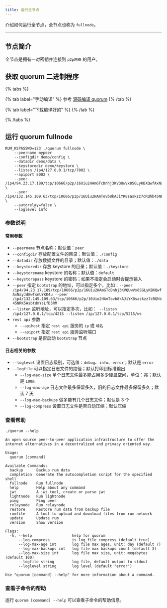 ```yaml
---
title: 运行全节点
---
```


介绍如何运行全节点，全节点也称为 `fullnode`。

---

## 节点简介

全节点是拥有一对密钥并连接到 `p2p网络` 的用户。

## 获取 quorum 二进制程序

{% tabs %}

{% tab label="手动编译" %}
参考 [源码编译 quorum](/docs/build-quorum)
{% /tab %}

{% tab label="下载编译好的" %}
{% /tab %}

{% /tabs %}

## 运行 quorum fullnode

```shell
RUM_KSPASSWD=123 ./quorum fullnode \
    --peername mypeer
    --configdir demo/config \
    --datadir demo/data \
    --keystoredir demo/keystore \
    --listen /ip4/127.0.0.1/tcp/7002 \
    --apiport 8002 \
    --peer /ip4/94.23.17.189/tcp/10666/p2p/16Uiu2HAmGTcDnhj3KVQUwVx8SGLyKBXQwfAxNayJdEwfsnUYKK4u \
    --peer /ip4/132.145.109.63/tcp/10666/p2p/16Uiu2HAmTovb8kAJiYK8saskzz7cRQhb45NRK5AsbtdmYsLfD3RM \
    --autorelay=false \
    --loglevel info
```

### 参数说明

#### 常用参数

- `--peername` 节点名称；默认值：`peer`
- `--configdir` 存放配置文件的目录；默认值：`./config`
- `--datadir` 存放数据文件的目录；默认值：`./data`
- `--keystoredir` 存放 keystore 的目录；默认值：`./keystore`
- `--keystorename` keystore 的名称；默认值：`default`
- `--keystorepass` keystore 的密码；如果不指定会启动时会提示输入
- `--peer` 指定 `bootstrap` 的地址，可以指定多个，比如：`--peer /ip4/94.23.17.189/tcp/10666/p2p/16Uiu2HAmGTcDnhj3KVQUwVx8SGLyKBXQwfAxNayJdEwfsnUYKK4u --peer /ip4/132.145.109.63/tcp/10666/p2p/16Uiu2HAmTovb8kAJiYK8saskzz7cRQhb45NRK5AsbtdmYsLfD3RM`
- `--listen` 监听地址，可以指定多次，比如：` --listen /ip4/127.0.0.1/tcp/4215 --listen /ip/127.0.0.1/tcp/5215/ws`
- `rest api` 参数
  - `--apihost` 指定 `rest api` 服务的 `ip` 或 `域名`
  - `--apiport` 指定 `rest api` 服务监听端口
- `--bootstrap` 是否启动 `bootstrap` 节点

#### 日志相关的参数

- `--loglevel` 设置日志级别，可选值：`debug`、`info`、`error`；默认是 `error`
- `--logfile` 可以指定日志文件的路径；默认打印到标准输出
  - `--log-max-size` 单个日志文件最多能占用多少硬盘空间，单位：兆；默认是 `100m`
  - `--log-max-age` 日志文件最多保留多久，旧的日志文件最多保留多久；默认 7 天
  - `--log-max-backups` 做多能有几个日志文件；默认是 3 个
  - `--log-compress` 设置日志文件是否自动压缩；默认压缩

### 查看帮助

```shell
./quorum --help
```

```
An open source peer-to-peer application infrastructure to offer the internet alternatives in a decentralized and privacy oriented way.

Usage:
  quorum [command]

Available Commands:
  backup      Backup rum data
  completion  Generate the autocompletion script for the specified shell
  fullnode    Run fullnode
  help        Help about any command
  jwt         A jwt tool, create or parse jwt
  lightnode   Run lightnode
  ping        Ping peer
  relaynode   Run relaynode
  restore     Restore rum data from backup file
  rumfile     A tool to upload and download files from rum network
  update      Update rum
  version     Show version

Flags:
  -h, --help                  help for quorum
      --log-compress          is log file compress (default true)
      --log-max-age int       log file max ages, unit: day (default 7)
      --log-max-backups int   log file max backups count (default 3)
      --log-max-size int      log file max size, unit: megabytes (default 100)
      --logfile string        log file, default output to stdout
      --loglevel string       log level (default "error")

Use "quorum [command] --help" for more information about a command.
```

### 查看子命令的帮助

运行 `quorum [command] --help` 可以查看子命令的帮助信息。
